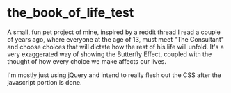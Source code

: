 # the_book_of_life_test
A small, fun pet project of mine, inspired by a reddit thread I read a couple of years ago, where everyone at the age of 13,
must meet "The Consultant" and choose choices that will dictate how the rest of his life will unfold. It's a very
exaggerated way of showing the Butterfly Effect, coupled with the thought of how every choice we make affects our lives.

I'm mostly just using jQuery and intend to really flesh out the CSS after the javascript portion is done.
